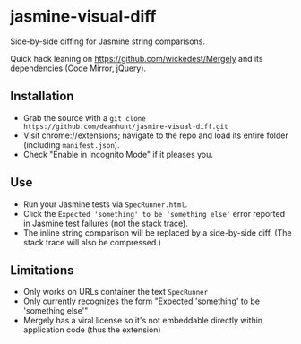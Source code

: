 jasmine-visual-diff
===================

Side-by-side diffing for Jasmine string comparisons. 

Quick hack leaning on https://github.com/wickedest/Mergely and its dependencies (Code Mirror, jQuery).


Installation
------------

* Grab the source with a `git clone https://github.com/deanhunt/jasmine-visual-diff.git`
* Visit chrome://extensions; navigate to the repo and load its entire folder (including `manifest.json`).
* Check "Enable in Incognito Mode" if it pleases you.

Use
---

* Run your Jasmine tests via `SpecRunner.html`.
* Click the `Expected 'something' to be 'something else'` error reported in Jasmine test failures (not the stack trace).
* The inline string comparison will be replaced by a side-by-side diff. (The stack trace will also be compressed.)

Limitations
-----------

* Only works on URLs container the text `SpecRunner`
* Only currently recognizes the form "Expected 'something' to be 'something else'"
* Mergely has a viral license so it's not embeddable directly within application code (thus the extension)

